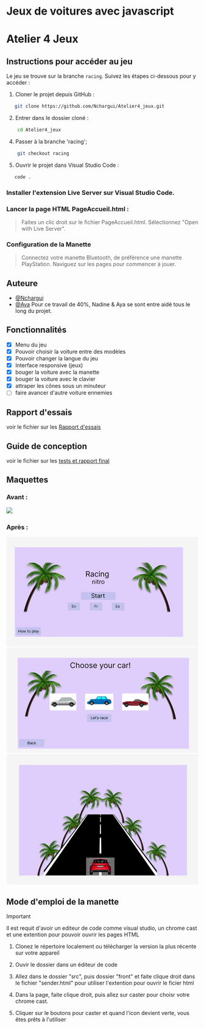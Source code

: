 # Jeux de voitures avec javascript

# Atelier 4 Jeux

## Instructions pour accéder au jeu

Le jeu se trouve sur la branche `racing`. Suivez les étapes ci-dessous pour y accéder :

1. Cloner le projet depuis GitHub :
```sh
   git clone https://github.com/Nchargui/Atelier4_jeux.git
```
2. Entrer dans le dossier cloné :
```sh
    cd Atelier4_jeux
```
4. Passer à la branche 'racing';
```sh
    git checkout racing
```
5. Ouvrir le projet dans Visual Studio Code :
```sh
   code .
```

### Installer l'extension Live Server sur Visual Studio Code.
### Lancer la page HTML PageAccueil.html :

> Faites un clic droit sur le fichier PageAccueil.html.
> Sélectionnez "Open with Live Server".

### Configuration de la Manette
>  Connectez votre manette Bluetooth, de préférence une manette PlayStation.
>  Naviguez sur les pages pour commencer à jouer.

## Auteure
- [@Nchargui](https://github.com/Nchargui)
- [@Aya](https://github.com/AyaIssa1)
Pour ce travail de 40%, Nadine & Aya se sont entre aidé tous le long du projet.

  
## Fonctionnalités
- [x] Menu du jeu
- [x] Pouvoir choisir la voiture entre des modèles
- [x] Pouvoir changer la langue du jeu
- [x] Interface responsive (jeux)
- [x] bouger la voiture avec la manette
- [x] bouger la voiture avec le clavier
- [x] attraper les cônes sous un minuteur
- [ ] faire avancer d'autre voiture ennemies

## Rapport d'essais 
voir le fichier sur les [Rapport d'essais](https://github.com/guettafa/ChromeCast/tree/Atelier3_2283110/Tests_RapportFinale)

## Guide de conception
voir le fichier sur les [tests et rapport final](https://github.com/guettafa/ChromeCast/tree/Atelier3_2283110/Tests_RapportFinale)

## Maquettes

### Avant : 
![](Maquette_GuideConception/Maquettes1.jpg)

### Après : 
![](Maquette_GuideConception/Maquette2/Maquette2_1.jpg)
![](Maquette_GuideConception/Maquette2/Maquette2_2.jpg)
![](Maquette_GuideConception/Maquette2/Maquette2_3.jpg)




## Mode d'emploi de la manette
> [!IMPORTANT]
> Il est requit d'avoir un editeur de code comme visual studio, un chrome cast et une extention pour pouvoir ouvrir les pages HTML

1) Clonez le répertoire localement ou télécharger la version la plus récente sur votre appareil

2) Ouvir le dossier dans un éditeur de code

3) Allez dans le dossier "src", puis dossier "front" et faite clique droit dans le fichier "sender.html" pour utiliser l'extention pour ouvrir le ficier html

4) Dans la page, faite clique droit, puis allez sur caster pour choisr votre chrome cast.

5) Cliquer sur le boutons pour caster et quand l'icon devient verte, vous êtes prêts à l'utiliser



